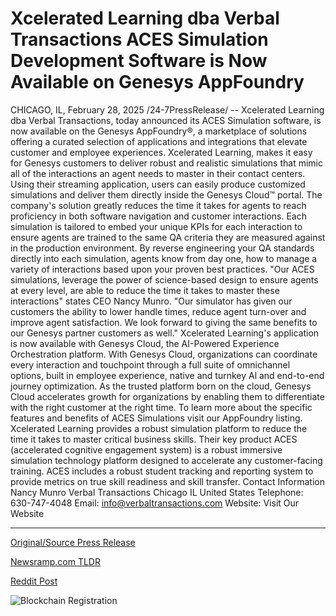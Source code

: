 # Xcelerated Learning dba Verbal Transactions ACES Simulation Development Software is Now Available on Genesys AppFoundry

CHICAGO, IL, February 28, 2025 /24-7PressRelease/ -- Xcelerated Learning dba Verbal Transactions, today announced its ACES Simulation software, is now available on the Genesys AppFoundry®, a marketplace of solutions offering a curated selection of applications and integrations that elevate customer and employee experiences.  Xcelerated Learning, makes it easy for Genesys customers to deliver robust and realistic simulations that mimic all of the interactions an agent needs to master in their contact centers. Using their streaming application, users can easily produce customized simulations and deliver them directly inside the Genesys Cloud™ portal. The company's solution greatly reduces the time it takes for agents to reach proficiency in both software navigation and customer interactions. Each simulation is tailored to embed your unique KPIs for each interaction to ensure agents are trained to the same QA criteria they are measured against in the production environment. By reverse engineering your QA standards directly into each simulation, agents know from day one, how to manage a variety of interactions based upon your proven best practices.   "Our ACES simulations, leverage the power of science-based design to ensure agents at every level, are able to reduce the time it takes to master these interactions" states CEO Nancy Munro. "Our simulator has given our customers the ability to lower handle times, reduce agent turn-over and improve agent satisfaction. We look forward to giving the same benefits to our Genesys partner customers as well."  Xcelerated Learning's application is now available with Genesys Cloud, the AI-Powered Experience Orchestration platform. With Genesys Cloud, organizations can coordinate every interaction and touchpoint through a full suite of omnichannel options, built in employee experience, native and turnkey Al and end-to-end journey optimization. As the trusted platform born on the cloud, Genesys Cloud accelerates growth for organizations by enabling them to differentiate with the right customer at the right time.  To learn more about the specific features and benefits of ACES Simulations visit our AppFoundry listing.  Xcelerated Learning provides a robust simulation platform to reduce the time it takes to master critical business skills. Their key product ACES (accelerated cognitive engagement system) is a robust immersive simulation technology platform designed to accelerate any customer-facing training. ACES includes a robust student tracking and reporting system to provide metrics on true skill readiness and skill transfer.  Contact Information Nancy Munro Verbal Transactions Chicago IL United States Telephone:  630-747-4048  Email: info@verbaltransactions.com  Website: Visit Our Website 

---

[Original/Source Press Release](https://www.24-7pressrelease.com/press-release/520123/xcelerated-learning-dba-verbal-transactions-aces-simulation-development-software-is-now-available-on-genesys-appfoundry)
                    

[Newsramp.com TLDR](https://newsramp.com/curated-news/xcelerated-learning-launches-aces-simulation-software-on-genesys-appfoundry-r/f3b8edd95381e62e1d71099caf3c21bf) 

 



[Reddit Post](https://www.reddit.com/r/Business_NewsRamp/comments/1j033a8/xcelerated_learning_launches_aces_simulation/) 



![Blockchain Registration](https://cdn.newsramp.app/24-7PressRelease/qrcode/252/28/leanmzcd.webp)